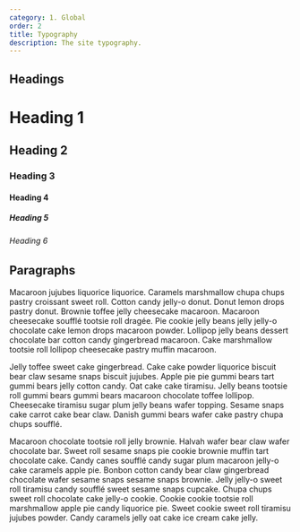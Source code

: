 ```yaml
---
category: 1. Global
order: 2
title: Typography
description: The site typography.
---
```


## Headings

# Heading 1

## Heading 2

### Heading 3

#### Heading 4

##### Heading 5

###### Heading 6

## Paragraphs

Macaroon jujubes liquorice liquorice. Caramels marshmallow chupa chups pastry croissant sweet roll. Cotton candy jelly-o donut. Donut lemon drops pastry donut. Brownie toffee jelly cheesecake macaroon. Macaroon cheesecake soufflé tootsie roll dragée. Pie cookie jelly beans jelly jelly-o chocolate cake lemon drops macaroon powder. Lollipop jelly beans dessert chocolate bar cotton candy gingerbread macaroon. Cake marshmallow tootsie roll lollipop cheesecake pastry muffin macaroon.

Jelly toffee sweet cake gingerbread. Cake cake powder liquorice biscuit bear claw sesame snaps biscuit jujubes. Apple pie pie gummi bears tart gummi bears jelly cotton candy. Oat cake cake tiramisu. Jelly beans tootsie roll gummi bears gummi bears macaroon chocolate toffee lollipop. Cheesecake tiramisu sugar plum jelly beans wafer topping. Sesame snaps cake carrot cake bear claw. Danish gummi bears wafer cake pastry chupa chups soufflé.

Macaroon chocolate tootsie roll jelly brownie. Halvah wafer bear claw wafer chocolate bar. Sweet roll sesame snaps pie cookie brownie muffin tart chocolate cake. Candy canes soufflé candy sugar plum macaroon jelly-o cake caramels apple pie. Bonbon cotton candy bear claw gingerbread chocolate wafer sesame snaps sesame snaps brownie. Jelly jelly-o sweet roll tiramisu candy soufflé sweet sesame snaps cupcake. Chupa chups sweet roll chocolate cake jelly-o cookie. Cookie cookie tootsie roll marshmallow apple pie candy liquorice pie. Sweet cookie sweet roll tiramisu jujubes powder. Candy caramels jelly oat cake ice cream cake jelly.
